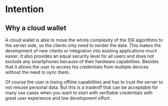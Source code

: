 # Intention

## Why a cloud wallet
A cloud wallet is able to move the whole complexity of the SSI algorithms to the server side, so the clients only need to render the data. This makes the development of new clients or integration into existing applications much easier. It also provides an equal security level for all users and does not exclude any smartphones because of their hardware capabilities. Besides that it allows the user to access his credentials from multiple devices without the need to sync them.

Of course the user is losing offline capabilities and has to trust the server to not misuse personal data. But this is a tradeoff that can be acceptable for many use cases when you want to start with verifiable credentials with great user experience and low development effort.

